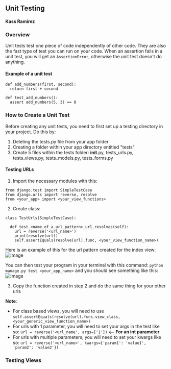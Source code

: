 ## Unit Testing
#### Kass Ramirez

### Overview
Unit tests test one piece of code independently of other code. They are also the fast type of test you can run on your code. When an assertion fails in a unit test, you will get an `AssertionError`, otherwise the unit test doesn't do anything.

#### Example of a unit test
```
def add_numbers(first, second):
  return first + second

def test_add_numbers():
  assert add_numbers(5, 3) == 8
```

### How to Create a Unit Test
Before creating any unit tests, you need to first set up a testing directory in your project. Do this by:
1. Deleting the tests.py file from your app folder
2. Creating a folder within your app directory entitled "tests"
3. Create 5 files within the tests folder: __init__.py, tests_urls.py, tests_views.py, tests_models.py, tests_forms.py

#### Testing URLs
1. Import the necessary modules with this:
```
from django.test import SimpleTestCase
from django.urls import reverse, resolve
from <your_app> import <your_view_functions>
```   
2. Create class:
```
class TestUrls(SimpleTestCase):

  def test_<name_of_a_url_pattern>_url_resolves(self):
    url = reverse('<url_name>')
    print(resolve(url))
    self.assertEquals(resolve(url).func, <your_view_function_name>)
```
Here is an example of this for the url pattern created for the index view:
![image](https://github.com/C0atRack/GE02-Collab/assets/111933432/aa55038e-9969-4507-bf21-e90d3693ffb3)

You can then test your program in your terminal with this command: `python manage.py test <your_app_name>`
and you should see something like this:
![image](https://github.com/C0atRack/GE02-Collab/assets/111933432/5c5f6954-a800-4598-b28d-a7dd1541c3cf)

3. Copy the function created in step 2 and do the same thing for your other urls

**Note**: 
- For class based views, you will need to use `self.assertEquals(resolve(url).func.view_class, <your_generic_view_function_name>)`
- For urls with 1 parameter, you will need to set your args in the test like so:
`url = reverse('<url_name', args=['1'])` **<-- For an int parameter**
- For urls with multiple parameters, you will need to set your kwargs like so:
`url = reverse('<url_name>', kwargs={'param1': 'value1', 'param2': 'value2'})`

### Testing Views
